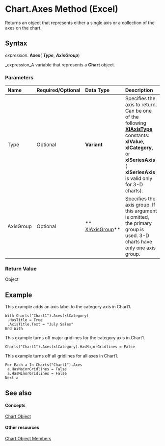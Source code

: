 
# Chart.Axes Method (Excel)

Returns an object that represents either a single axis or a collection of the axes on the chart.


## Syntax

 _expression_. **Axes**( **_Type_**,  **_AxisGroup_**)

 _expression_A variable that represents a  **Chart** object.


### Parameters



|**Name**|**Required/Optional**|**Data Type**|**Description**|
|:-----|:-----|:-----|:-----|
|Type|Optional| **Variant**|Specifies the axis to return. Can be one of the following  **[XlAxisType](4c8654a8-2268-3c1d-ea24-6c79153a69ec.md)** constants: **xlValue**,  **xlCategory**, or  **xlSeriesAxis** ( **xlSeriesAxis** is valid only for 3-D charts).|
|AxisGroup|Optional| ** [XlAxisGroup](30e0b817-547f-70f8-6e27-4a14031d1d79.md)**|Specifies the axis group. If this argument is omitted, the primary group is used. 3-D charts have only one axis group.|

### Return Value

Object


## Example

This example adds an axis label to the category axis in Chart1.


```
With Charts("Chart1").Axes(xlCategory) 
 .HasTitle = True 
 .AxisTitle.Text = "July Sales" 
End With
```

This example turns off major gridlines for the category axis in Chart1.




```
Charts("Chart1").Axes(xlCategory).HasMajorGridlines = False
```

This example turns off all gridlines for all axes in Chart1.




```
For Each a In Charts("Chart1").Axes 
 a.HasMajorGridlines = False 
 a.HasMinorGridlines = False 
Next a
```


## See also


#### Concepts


 [Chart Object](179c32ce-49bd-6f36-ea12-89fb5443f3ea.md)
#### Other resources


 [Chart Object Members](a3f8ac44-02d6-6f3f-b5e0-23f4bd5d6baf.md)
